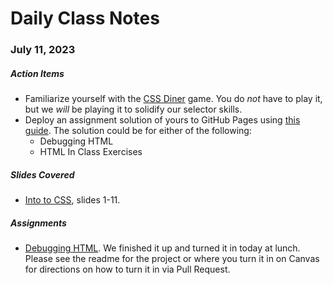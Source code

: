 # Daily Class Notes

### July 11, 2023

##### Action Items

- Familiarize yourself with the [CSS Diner](https://css-diner.netlify.app/) game. You do _not_ have to play it, but we _will_ be playing it to solidify our selector skills.
- Deploy an assignment solution of yours to GitHub Pages using [this guide](https://github.com/AnnieCannons/intro-to-programming-curriculum/blob/main/git/resources/github-pages-deployment-guide.md). The solution could be for either of the following:
  - Debugging HTML
  - HTML In Class Exercises

##### Slides Covered

- [Into to CSS](https://www.canva.com/design/DAFnIubtXC8/iFIr3Uf4Hlv4Tp80z_JLGA/edit), slides 1-11.

##### Assignments

- [Debugging HTML](https://github.com/AnnieCannons/debugging-html). We finished it up and turned it in today at lunch. Please see the readme for the project or where you turn it in on Canvas for directions on how to turn it in via Pull Request.
